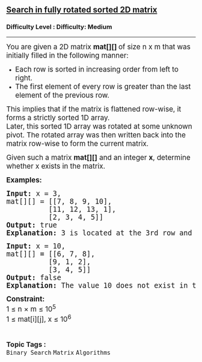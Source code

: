 <h2><a href="https://www.geeksforgeeks.org/problems/search-in-fully-rotated-sorted-2d-matrix/1?_gl=1*6t55mk*_up*MQ..&gclid=CjwKCAiAhqCdBhB0EiwAH8M_GoC4dHdy1Y8GWzmsRI77twRorT41-V4Tcl_M0MJ9Slc_sILYztk6PRoCyegQAvD_BwE">Search in fully rotated sorted 2D matrix</a></h2><h3>Difficulty Level : Difficulty: Medium</h3><hr><div class="problems_problem_content__Xm_eO"><p class="MsoNormal"><span style="font-size: 14pt;">You are given a 2D matrix <strong>mat[][] </strong>of size n x m that was initially filled in the following manner:</span></p>
<p><span style="font-size: 14pt;"> </span></p>
<ul style="margin-top: 0cm;" type="disc">
<li class="MsoNormal" style="mso-list: l0 level1 lfo1; tab-stops: list 36.0pt;"><span style="font-size: 14pt;">Each row is sorted in increasing order from left to right.</span></li>
<li class="MsoNormal" style="mso-list: l0 level1 lfo1; tab-stops: list 36.0pt;"><span style="font-size: 14pt;">The first element of every row is greater than the last element of the previous row.</span></li>
</ul>
<p><span style="font-size: 14pt;"> </span></p>
<p class="MsoNormal"><span style="font-size: 14pt;">This implies that if the matrix is flattened row-wise, it forms a strictly sorted 1D array.<br>Later, this sorted 1D array was rotated at some unknown pivot. The rotated array was then written back into the matrix row-wise to form the current matrix.</span></p>
<p><span style="font-size: 14pt;"> </span></p>
<p class="MsoNormal"><span style="font-size: 14pt;">Given such a matrix <strong>mat[][]</strong> and an integer <strong>x</strong>, determine whether x exists in the matrix.</span></p>
<p><span style="font-size: 14pt;"> </span></p>
<p class="MsoNormal"><span style="font-size: 14pt;"><strong><span style="mso-ansi-language: EN-IN;">Examples:<br></span></strong></span></p>
<pre class="MsoNormal"><span style="font-size: 14pt;"><span style="mso-ansi-language: EN-IN;"><strong style="font-size: 14pt;">Input: </strong><span style="font-size: 14pt;">x = 3,</span><strong style="font-size: 14pt;"><br></strong><span style="font-size: 14pt;">mat[][] = </span><span style="font-size: 18.6667px;">[[7, 8, 9, 10],           
          [11, 12, 13, 1],
          [2, 3, 4, 5]] </span><strong style="font-size: 14pt;"><br>Output: </strong><span style="font-size: 14pt;">true</span><strong style="font-size: 14pt;"><br>Explanation: </strong></span></span><span style="font-size: 18.6667px;">3 is located at the 3rd row and 2nd column.</span></pre>
<pre><span style="font-size: 14pt;"><span style="mso-ansi-language: EN-IN;"><strong style="font-size: 14pt;">Input:</strong><span style="font-size: 14pt;"> x = 10,</span><strong style="font-size: 14pt;"><br></strong><span style="font-size: 18.6667px;">mat[][] <strong>= </strong>[[6, 7, 8],                         
          [9, 1, 2],
          [3, 4, 5]]</span><strong style="font-size: 14pt;"><br>Output: </strong><span style="font-size: 14pt;">false</span><strong style="font-size: 14pt;"><br>Explanation: </strong></span></span><span style="font-size: 18.6667px;">The value 10 does not exist in the matrix.</span></pre>
<p><strong><span style="font-size: 18.6667px;">Constraint:<br></span></strong><span style="font-size: 18.6667px;">1 ≤ n × m ≤ 10<sup>5</sup><br></span><span style="font-size: 18.6667px;">1 ≤ mat[i][j], x ≤ 10<sup>6</sup></span></p></div><br><p><span style=font-size:18px><strong>Topic Tags : </strong><br><code>Binary Search</code>&nbsp;<code>Matrix</code>&nbsp;<code>Algorithms</code>&nbsp;